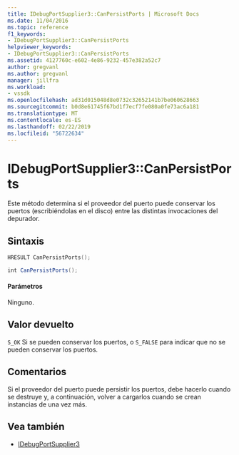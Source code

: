 ```yaml
---
title: IDebugPortSupplier3::CanPersistPorts | Microsoft Docs
ms.date: 11/04/2016
ms.topic: reference
f1_keywords:
- IDebugPortSupplier3::CanPersistPorts
helpviewer_keywords:
- IDebugPortSupplier3::CanPersistPorts
ms.assetid: 4127760c-e602-4e86-9232-457e382a52c7
author: gregvanl
ms.author: gregvanl
manager: jillfra
ms.workload:
- vssdk
ms.openlocfilehash: ad31d015048d8e0732c32652141b7be060628663
ms.sourcegitcommit: b0d8e61745f67bd1f7ecf7fe080a0fe73ac6a181
ms.translationtype: MT
ms.contentlocale: es-ES
ms.lasthandoff: 02/22/2019
ms.locfileid: "56722634"
---
```

# <a name="idebugportsupplier3canpersistports"></a>IDebugPortSupplier3::CanPersistPorts
Este método determina si el proveedor del puerto puede conservar los puertos (escribiéndolas en el disco) entre las distintas invocaciones del depurador.

## <a name="syntax"></a>Sintaxis

```cpp
HRESULT CanPersistPorts();
```

```csharp
int CanPersistPorts();
```

#### <a name="parameters"></a>Parámetros
 Ninguno.

## <a name="return-value"></a>Valor devuelto
 `S_OK` Si se pueden conservar los puertos, o `S_FALSE` para indicar que no se pueden conservar los puertos.

## <a name="remarks"></a>Comentarios
 Si el proveedor del puerto puede persistir los puertos, debe hacerlo cuando se destruye y, a continuación, volver a cargarlos cuando se crean instancias de una vez más.

## <a name="see-also"></a>Vea también
- [IDebugPortSupplier3](../../../extensibility/debugger/reference/idebugportsupplier3.md)